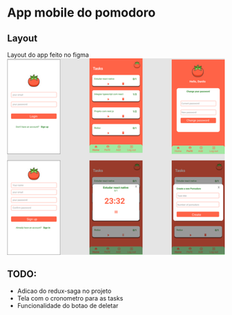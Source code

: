 # App mobile do pomodoro

## Layout

Layout do app feito no figma
![Alt text](layout/Pomodoro.png)

## TODO:

- Adicao do redux-saga no projeto
- Tela com o cronometro para as tasks
- Funcionalidade do botao de deletar

